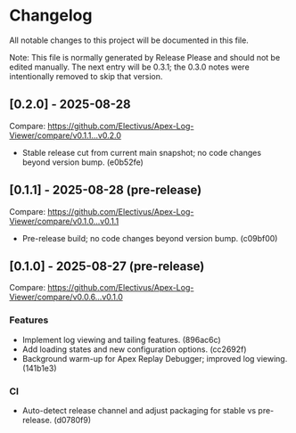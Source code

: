 # Changelog

All notable changes to this project will be documented in this file.

Note: This file is normally generated by Release Please and should not be edited manually. The next entry will be 0.3.1; the 0.3.0 notes were intentionally removed to skip that version.

## [0.2.0] - 2025-08-28

Compare: https://github.com/Electivus/Apex-Log-Viewer/compare/v0.1.1...v0.2.0

- Stable release cut from current main snapshot; no code changes beyond version bump. (e0b52fe)

## [0.1.1] - 2025-08-28 (pre-release)

Compare: https://github.com/Electivus/Apex-Log-Viewer/compare/v0.1.0...v0.1.1

- Pre-release build; no code changes beyond version bump. (c09bf00)

## [0.1.0] - 2025-08-27 (pre-release)

Compare: https://github.com/Electivus/Apex-Log-Viewer/compare/v0.0.6...v0.1.0

### Features
- Implement log viewing and tailing features. (896ac6c)
- Add loading states and new configuration options. (cc2692f)
- Background warm-up for Apex Replay Debugger; improved log viewing. (141b1e3)

### CI
- Auto-detect release channel and adjust packaging for stable vs pre-release. (d0780f9)
